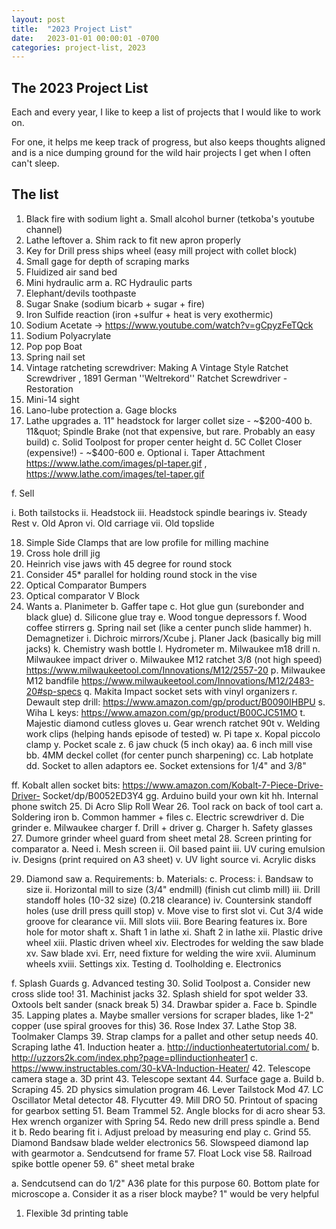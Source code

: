 ```yaml
---
layout: post
title:  "2023 Project List"
date:   2023-01-01 00:00:01 -0700
categories: project-list, 2023
---
```


## The 2023 Project List
Each and every year,  I like to keep a list of projects that I would like to work on. 

For one, it helps me keep track of progress, but also keeps thoughts aligned and is a nice
dumping ground for the wild hair projects I get when I often can't sleep.

## The list
1. Black fire with sodium light
a. Small alcohol burner (tetkoba&#39;s youtube channel)
2. Lathe leftover
a. Shim rack to fit new apron properly
3. Key for Drill press ships wheel (easy mill project with collet block)
4. Small gage for depth of scraping marks
5. Fluidized air sand bed
6. Mini hydraulic arm
a. RC Hydraulic parts
7. Elephant/devils toothpaste
8. Sugar Snake (sodium bicarb + sugar + fire)
9. Iron Sulfide reaction (iron +sulfur + heat is very exothermic)
10. Sodium Acetate -&gt; https://www.youtube.com/watch?v=gCpyzFeTQck
11. Sodium Polyacrylate
12. Pop pop Boat
13. Spring nail set
14. Vintage ratcheting screwdriver: Making A Vintage Style Ratchet Screwdriver , 1891
German &#39;&#39;Weltrekord&#39;&#39; Ratchet Screwdriver - Restoration
15. Mini-14 sight
16. Lano-lube protection
a. Gage blocks
17. Lathe upgrades
a. 11&quot; headstock for larger collet size - ~$200-400
b. 11&quot; Spindle Brake (not that expensive, but rare. Probably an easy build)
c. Solid Toolpost for proper center height
d. 5C Collet Closer (expensive!) - ~$400-600
e. Optional
i. Taper Attachment https://www.lathe.com/images/pl-taper.gif ,
https://www.lathe.com/images/tel-taper.gif

f. Sell

i. Both tailstocks
ii. Headstock
iii. Headstock spindle bearings
iv. Steady Rest
v. Old Apron
vi. Old carriage
vii. Old topslide

18. Simple Side Clamps that are low profile for milling machine
19. Cross hole drill jig
20. Heinrich vise jaws with 45 degree for round stock
21. Consider 45* parallel for holding round stock in the vise
22. Optical Comparator Bumpers
23. Optical comparator V Block
24. Wants
a. Planimeter
b. Gaffer tape
c. Hot glue gun (surebonder and black glue)
d. Silicone glue tray
e. Wood tongue depressors
f. Wood coffee stirrers
g. Spring nail set (like a center punch slide hammer)
h. Demagnetizer
i. Dichroic mirrors/Xcube
j. Planer Jack (basically big mill jacks)
k. Chemistry wash bottle
l. Hydrometer
m. Milwaukee m18 drill
n. Milwaukee impact driver
o. Milwaukee M12 ratchet 3/8 (not high speed)
https://www.milwaukeetool.com/Innovations/M12/2557-20
p. Milwaukee M12 bandfile
https://www.milwaukeetool.com/Innovations/M12/2483-20#sp-specs
q. Makita Impact socket sets with vinyl organizers
r. Dewault step drill: https://www.amazon.com/gp/product/B0090IHBPU
s. Wiha L keys: https://www.amazon.com/gp/product/B00CJC51MO
t. Majestic diamond cutless gloves
u. Gear wrench ratchet 90t
v. Welding work clips (helping hands episode of tested)
w. Pi tape
x. Kopal piccolo clamp
y. Pocket scale
z. 6 jaw chuck (5 inch okay)
aa. 6 inch mill vise
bb. 4MM deckel collet (for center punch sharpening)
cc. Lab hotplate
dd. Socket to allen adaptors
ee. Socket extensions for 1/4&quot; and 3/8&quot;

ff. Kobalt allen socket bits: https://www.amazon.com/Kobalt-7-Piece-Drive-Driver-
Socket/dp/B0052ED3Y4
gg. Arduino build your own kit
hh. Internal phone switch
25. Di Acro Slip Roll Wear
26. Tool rack on back of tool cart
a. Soldering iron
b. Common hammer + files
c. Electric screwdriver
d. Die grinder
e. Milwaukee charger
f. Drill + driver
g. Charger
h. Safety glasses
27. Dumore grinder wheel guard from sheet metal
28. Screen printing for comparator
a. Need
i. Mesh screen
ii. Oil based paint
iii. UV curing emulsion
iv. Designs (print required on A3 sheet)
v. UV light source
vi. Acrylic disks

29. Diamond saw
a. Requirements:
b. Materials:
c. Process:
i. Bandsaw to size
ii. Horizontal mill to size (3/4&quot; endmill) (finish cut climb mill)
iii. Drill standoff holes (10-32 size) (0.218 clearance)
iv. Countersink standoff holes (use drill press quill stop)
v. Move vise to first slot
vi. Cut 3/4 wide groove for clearance
vii. Mill slots
viii. Bore Bearing features
ix. Bore hole for motor shaft
x. Shaft 1 in lathe
xi. Shaft 2 in lathe
xii. Plastic drive wheel
xiii. Plastic driven wheel
xiv. Electrodes for welding the saw blade
xv. Saw blade
xvi. Err, need fixture for welding the wire
xvii. Aluminum wheels
xviii. Settings
xix. Testing
d. Toolholding
e. Electronics

f. Splash Guards
g. Advanced testing
30. Solid Toolpost
a. Consider new cross slide too!
31. Machinist jacks
32. Splash shield for spot welder
33. Oxtools belt sander (snack break 5)
34. Drawbar spider
a. Face
b. Spindle
35. Lapping plates
a. Maybe smaller versions for scraper blades, like 1-2&quot; copper (use spiral grooves
for this)
36. Rose Index
37. Lathe Stop
38. Toolmaker Clamps
39. Strap clamps for a pallet and other setup needs
40. Scraping lathe
41. Induction heater
a. http://inductionheatertutorial.com/
b. http://uzzors2k.com/index.php?page=pllinductionheater1
c. https://www.instructables.com/30-kVA-Induction-Heater/
42. Telescope camera stage
a. 3D print
43. Telescope sextant
44. Surface gage
a. Build
b. Scraping
45. 2D physics simulation program
46. Lever Tailstock Mod
47. LC Oscillator Metal detector
48. Flycutter
49. Mill DRO
50. Printout of spacing for gearbox setting
51. Beam Trammel
52. Angle blocks for di acro shear
53. Hex wrench organizer with Spring
54. Redo new drill press spindle
a. Bend it
b. Redo bearing fit
i. Adjust preload by measuring end play
c. Grind
55. Diamond Bandsaw blade welder electronics
56. Slowspeed diamond lap with gearmotor
a. Sendcutsend for frame
57. Float Lock vise
58. Railroad spike bottle opener
59. 6&quot; sheet metal brake

a. Sendcutsend can do 1/2&quot; A36 plate for this purpose
60. Bottom plate for microscope
a. Consider it as a riser block maybe? 1&quot; would be very helpful
1.  Flexible 3d printing table